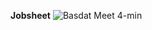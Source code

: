 **Jobsheet**
![Basdat Meet 4-min](https://github.com/VeriAbror/learn-phpMyAdmin/assets/160198166/01f0399c-77ca-44b4-8d73-fa54a71ddca7)
